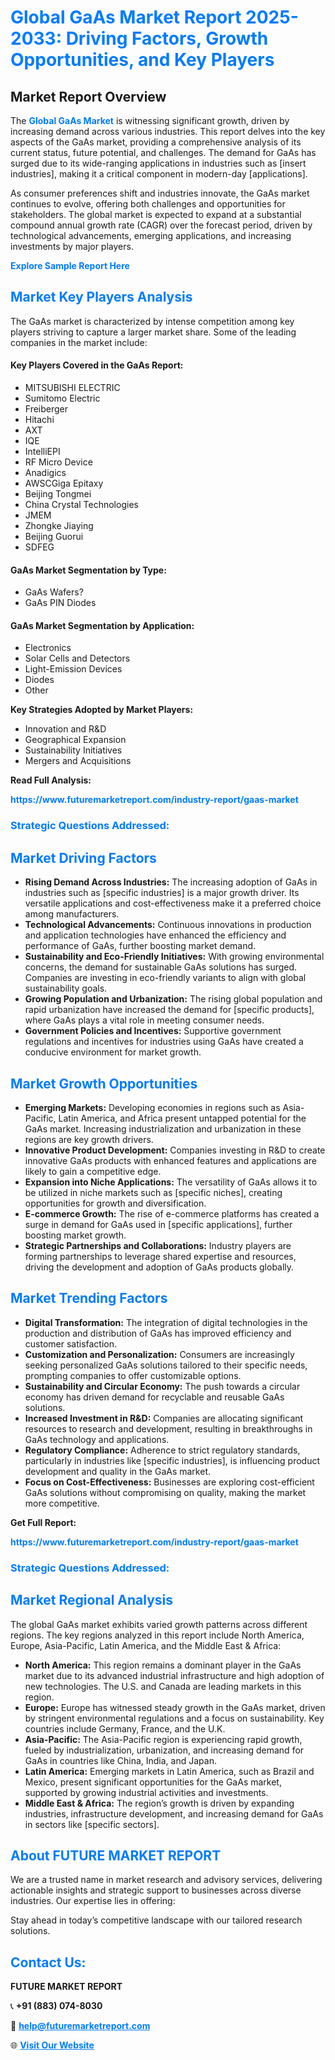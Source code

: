 <h1 style="color: #007BFF;">Global GaAs Market Report 2025-2033: Driving Factors, Growth Opportunities, and Key Players</h1>

<section id="overview">
<h2>Market Report Overview</h2>
<p>The <a href="https://www.futuremarketreport.com/industry-report/gaas-market" style="color: #007BFF; text-decoration: none;"><strong>Global GaAs Market</strong></a> is witnessing significant growth, driven by increasing demand across various industries. This report delves into the key aspects of the GaAs market, providing a comprehensive analysis of its current status, future potential, and challenges. The demand for GaAs has surged due to its wide-ranging applications in industries such as [insert industries], making it a critical component in modern-day [applications].</p>
<p>As consumer preferences shift and industries innovate, the GaAs market continues to evolve, offering both challenges and opportunities for stakeholders. The global market is expected to expand at a substantial compound annual growth rate (CAGR) over the forecast period, driven by technological advancements, emerging applications, and increasing investments by major players.</p>
</section>

<section id="overview">
<p><a href="https://www.futuremarketreport.com/request-sample/reportId=58550" style="color: #007BFF; text-decoration: none;"><strong>Explore Sample Report Here</strong></a></p>
</section>

<section id="key-players">
<h2 style="color: #007BFF;">Market Key Players Analysis</h2>
<p>The GaAs market is characterized by intense competition among key players striving to capture a larger market share. Some of the leading companies in the market include:</p>
<h4>Key Players Covered in the GaAs Report:</h4>
<ul><li>MITSUBISHI ELECTRIC</li><li>Sumitomo Electric</li><li>Freiberger</li><li>Hitachi</li><li>AXT</li><li>IQE</li><li>IntelliEPI</li><li>RF Micro Device</li><li>Anadigics</li><li>AWSCGiga Epitaxy</li><li>Beijing Tongmei</li><li>China Crystal Technologies</li><li>JMEM</li><li>Zhongke Jiaying</li><li>Beijing Guorui</li><li>SDFEG</li></ul>
<h4>GaAs Market Segmentation by Type:</h4>
<ul><li>GaAs Wafers?</li><li>GaAs PIN Diodes</li></ul>

<h4>GaAs Market Segmentation by Application:</h4>
<ul><li>Electronics</li><li>Solar Cells and Detectors</li><li>Light-Emission Devices</li><li>Diodes</li><li>Other</li></ul>
<p><strong>Key Strategies Adopted by Market Players:</strong></p>
<ul>
<li>Innovation and R&D</li>
<li>Geographical Expansion</li>
<li>Sustainability Initiatives</li>
<li>Mergers and Acquisitions</li>
</ul>
</section>

<section>
<p><strong>Read Full Analysis: </strong></p><a href="https://www.futuremarketreport.com/industry-report/gaas-market" style="color: #007BFF; text-decoration: none;"><strong>https://www.futuremarketreport.com/industry-report/gaas-market</strong></a>
<h3 style="color: #007BFF;">Strategic Questions Addressed:</h3>
</section>

<section id="driving-factors">
<h2 style="color: #007BFF;">Market Driving Factors</h2>
<ul>
<li><strong>Rising Demand Across Industries:</strong> The increasing adoption of GaAs in industries such as [specific industries] is a major growth driver. Its versatile applications and cost-effectiveness make it a preferred choice among manufacturers.</li>
<li><strong>Technological Advancements:</strong> Continuous innovations in production and application technologies have enhanced the efficiency and performance of GaAs, further boosting market demand.</li>
<li><strong>Sustainability and Eco-Friendly Initiatives:</strong> With growing environmental concerns, the demand for sustainable GaAs solutions has surged. Companies are investing in eco-friendly variants to align with global sustainability goals.</li>
<li><strong>Growing Population and Urbanization:</strong> The rising global population and rapid urbanization have increased the demand for [specific products], where GaAs plays a vital role in meeting consumer needs.</li>
<li><strong>Government Policies and Incentives:</strong> Supportive government regulations and incentives for industries using GaAs have created a conducive environment for market growth.</li>
</ul>
</section>

<section id="growth-opportunities">
<h2 style="color: #007BFF;">Market Growth Opportunities</h2>
<ul>
<li><strong>Emerging Markets:</strong> Developing economies in regions such as Asia-Pacific, Latin America, and Africa present untapped potential for the GaAs market. Increasing industrialization and urbanization in these regions are key growth drivers.</li>
<li><strong>Innovative Product Development:</strong> Companies investing in R&D to create innovative GaAs products with enhanced features and applications are likely to gain a competitive edge.</li>
<li><strong>Expansion into Niche Applications:</strong> The versatility of GaAs allows it to be utilized in niche markets such as [specific niches], creating opportunities for growth and diversification.</li>
<li><strong>E-commerce Growth:</strong> The rise of e-commerce platforms has created a surge in demand for GaAs used in [specific applications], further boosting market growth.</li>
<li><strong>Strategic Partnerships and Collaborations:</strong> Industry players are forming partnerships to leverage shared expertise and resources, driving the development and adoption of GaAs products globally.</li>
</ul>
</section>

<section id="trending-factors">
<h2 style="color: #007BFF;">Market Trending Factors</h2>
<ul>
<li><strong>Digital Transformation:</strong> The integration of digital technologies in the production and distribution of GaAs has improved efficiency and customer satisfaction.</li>
<li><strong>Customization and Personalization:</strong> Consumers are increasingly seeking personalized GaAs solutions tailored to their specific needs, prompting companies to offer customizable options.</li>
<li><strong>Sustainability and Circular Economy:</strong> The push towards a circular economy has driven demand for recyclable and reusable GaAs solutions.</li>
<li><strong>Increased Investment in R&D:</strong> Companies are allocating significant resources to research and development, resulting in breakthroughs in GaAs technology and applications.</li>
<li><strong>Regulatory Compliance:</strong> Adherence to strict regulatory standards, particularly in industries like [specific industries], is influencing product development and quality in the GaAs market.</li>
<li><strong>Focus on Cost-Effectiveness:</strong> Businesses are exploring cost-efficient GaAs solutions without compromising on quality, making the market more competitive.</li>
</ul>
</section>

<section>
<p><strong>Get Full Report: </strong></p><a href="https://www.futuremarketreport.com/industry-report/gaas-market" style="color: #007BFF; text-decoration: none;"><strong>https://www.futuremarketreport.com/industry-report/gaas-market</strong></a>
<h3 style="color: #007BFF;">Strategic Questions Addressed:</h3>
</section>


<section id="regional-analysis">
<h2 style="color: #007BFF;">Market Regional Analysis</h2>
<p>The global GaAs market exhibits varied growth patterns across different regions. The key regions analyzed in this report include North America, Europe, Asia-Pacific, Latin America, and the Middle East & Africa:</p>
<ul>
<li><strong>North America:</strong> This region remains a dominant player in the GaAs market due to its advanced industrial infrastructure and high adoption of new technologies. The U.S. and Canada are leading markets in this region.</li>
<li><strong>Europe:</strong> Europe has witnessed steady growth in the GaAs market, driven by stringent environmental regulations and a focus on sustainability. Key countries include Germany, France, and the U.K.</li>
<li><strong>Asia-Pacific:</strong> The Asia-Pacific region is experiencing rapid growth, fueled by industrialization, urbanization, and increasing demand for GaAs in countries like China, India, and Japan.</li>
<li><strong>Latin America:</strong> Emerging markets in Latin America, such as Brazil and Mexico, present significant opportunities for the GaAs market, supported by growing industrial activities and investments.</li>
<li><strong>Middle East & Africa:</strong> The region’s growth is driven by expanding industries, infrastructure development, and increasing demand for GaAs in sectors like [specific sectors].</li>
</ul>
</section>

<footer>
<h2 style="color: #007BFF;">About FUTURE MARKET REPORT</h2>
<p>We are a trusted name in market research and advisory services, delivering actionable insights and strategic support to businesses across diverse industries. Our expertise lies in offering:</p>

<p>Stay ahead in today’s competitive landscape with our tailored research solutions.</p>

<h2 style="color: #007BFF;">Contact Us:</h2>
<p><strong>FUTURE MARKET REPORT</strong></p>
<p>📞 <strong>+91 (883) 074-8030</strong></p>
<p>📧 <strong><a href="mailto:help@futuremarketreport.com" style="color: #007BFF;">help@futuremarketreport.com</a></strong></p>
<p>🌐 <strong><a href="https://www.futuremarketreport.com/" style="color: #007BFF;">Visit Our Website</a></strong></p>
</footer>